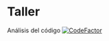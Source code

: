 # Taller
Análisis del código [![CodeFactor](https://www.codefactor.io/repository/github/lucabem/taller/badge/master)](https://www.codefactor.io/repository/github/lucabem/taller/overview/master)
